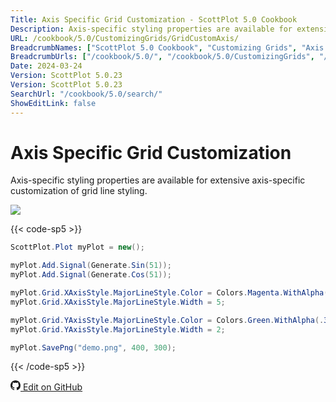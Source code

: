 ```yaml
---
Title: Axis Specific Grid Customization - ScottPlot 5.0 Cookbook
Description: Axis-specific styling properties are available for extensive axis-specific customization of grid line styling.
URL: /cookbook/5.0/CustomizingGrids/GridCustomAxis/
BreadcrumbNames: ["ScottPlot 5.0 Cookbook", "Customizing Grids", "Axis Specific Grid Customization"]
BreadcrumbUrls: ["/cookbook/5.0/", "/cookbook/5.0/CustomizingGrids", "/cookbook/5.0/CustomizingGrids/GridCustomAxis"]
Date: 2024-03-24
Version: ScottPlot 5.0.23
Version: ScottPlot 5.0.23
SearchUrl: "/cookbook/5.0/search/"
ShowEditLink: false
---
```


# Axis Specific Grid Customization


Axis-specific styling properties are available for extensive axis-specific customization of grid line styling.

[![](/cookbook/5.0/images/GridCustomAxis.png?240324174053)](/cookbook/5.0/images/GridCustomAxis.png?240324174053)

{{< code-sp5 >}}

```cs
ScottPlot.Plot myPlot = new();

myPlot.Add.Signal(Generate.Sin(51));
myPlot.Add.Signal(Generate.Cos(51));

myPlot.Grid.XAxisStyle.MajorLineStyle.Color = Colors.Magenta.WithAlpha(.1);
myPlot.Grid.XAxisStyle.MajorLineStyle.Width = 5;

myPlot.Grid.YAxisStyle.MajorLineStyle.Color = Colors.Green.WithAlpha(.3);
myPlot.Grid.YAxisStyle.MajorLineStyle.Width = 2;

myPlot.SavePng("demo.png", 400, 300);

```

{{< /code-sp5 >}}

<a href='https://github.com/ScottPlot/ScottPlot/blob/main/src/ScottPlot5/ScottPlot5%20Cookbook/Recipes/Axis/CustomizingGrids.cs'><svg xmlns="http://www.w3.org/2000/svg" width="16" height="16" fill="currentColor" class="mb-1 bi bi-github" viewBox="0 0 16 16">
  <path d="M8 0C3.58 0 0 3.58 0 8c0 3.54 2.29 6.53 5.47 7.59.4.07.55-.17.55-.38 0-.19-.01-.82-.01-1.49-2.01.37-2.53-.49-2.69-.94-.09-.23-.48-.94-.82-1.13-.28-.15-.68-.52-.01-.53.63-.01 1.08.58 1.23.82.72 1.21 1.87.87 2.33.66.07-.52.28-.87.51-1.07-1.78-.2-3.64-.89-3.64-3.95 0-.87.31-1.59.82-2.15-.08-.2-.36-1.02.08-2.12 0 0 .67-.21 2.2.82.64-.18 1.32-.27 2-.27s1.36.09 2 .27c1.53-1.04 2.2-.82 2.2-.82.44 1.1.16 1.92.08 2.12.51.56.82 1.27.82 2.15 0 3.07-1.87 3.75-3.65 3.95.29.25.54.73.54 1.48 0 1.07-.01 1.93-.01 2.2 0 .21.15.46.55.38A8.01 8.01 0 0 0 16 8c0-4.42-3.58-8-8-8"/>
</svg> Edit on GitHub</a>

